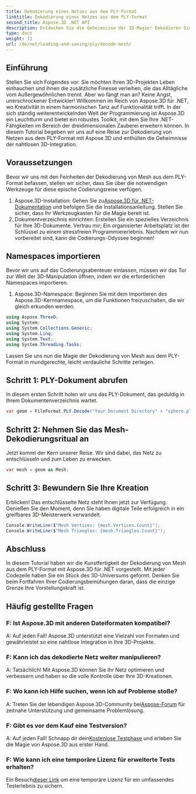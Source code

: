 ```yaml
---
title: Dekodierung eines Netzes aus dem PLY-Format
linktitle: Dekodierung eines Netzes aus dem PLY-Format
second_title: Aspose.3D .NET API
description: Entdecken Sie die Geheimnisse der 3D-Magie! Dekodieren Sie Netze mühelos aus dem PLY-Format mit Aspose.3D für .NET. Heben Sie Ihre Projekte in neue Dimensionen.
type: docs
weight: 11
url: /de/net/loading-and-saving/ply/decode-mesh/
---
```

## Einführung
Stellen Sie sich Folgendes vor: Sie möchten Ihren 3D-Projekten Leben einhauchen und ihnen die zusätzliche Finesse verleihen, die das Alltägliche vom Außergewöhnlichen trennt. Aber wo fängt man an? Keine Angst, unerschrockener Entwickler! Willkommen im Reich von Aspose.3D für .NET, wo Kreativität in einem harmonischen Tanz auf Funktionalität trifft.
In der sich ständig weiterentwickelnden Welt der Programmierung ist Aspose.3D ein Leuchtturm und bietet ein robustes Toolkit, mit dem Sie Ihre .NET-Fähigkeiten im Bereich der dreidimensionalen Zauberei erweitern können. In diesem Tutorial begeben wir uns auf eine Reise zur Dekodierung von Netzen aus dem PLY-Format mit Aspose.3D und enthüllen die Geheimnisse der nahtlosen 3D-Integration.
## Voraussetzungen
Bevor wir uns mit den Feinheiten der Dekodierung von Mesh aus dem PLY-Format befassen, stellen wir sicher, dass Sie über die notwendigen Werkzeuge für diese epische Codierungsreise verfügen.
1.  Aspose.3D-Installation: Gehen Sie zu[Aspose.3D für .NET-Dokumentation](https://reference.aspose.com/3d/net/) und befolgen Sie die Installationsanleitung. Stellen Sie sicher, dass Ihr Werkzeugkasten für die Magie bereit ist.
2. Dokumentverzeichnis einrichten: Erstellen Sie ein spezielles Verzeichnis für Ihre 3D-Dokumente. Vertrau mir; Ein organisierter Arbeitsplatz ist der Schlüssel zu einem stressfreien Programmiererlebnis.
Nachdem wir nun vorbereitet sind, kann die Codierungs-Odyssee beginnen!
## Namespaces importieren
Bevor wir uns auf das Codierungsabenteuer einlassen, müssen wir das Tor zur Welt der 3D-Manipulation öffnen, indem wir die erforderlichen Namespaces importieren.
1. Aspose.3D-Namespace: Beginnen Sie mit dem Importieren des Aspose.3D-Kernnamespace, um die Funktionen freizuschalten, die wir gleich erkunden werden.
```csharp
using Aspose.ThreeD;
using System;
using System.Collections.Generic;
using System.Linq;
using System.Text;
using System.Threading.Tasks;
```
Lassen Sie uns nun die Magie der Dekodierung von Mesh aus dem PLY-Format in mundgerechte, leicht verdauliche Schritte zerlegen.
## Schritt 1: PLY-Dokument abrufen
In diesem ersten Schritt holen wir uns das PLY-Dokument, das geduldig in Ihrem Dokumentenverzeichnis wartet.
```csharp
var geom = FileFormat.PLY.Decode("Your Document Directory" + "sphere.ply");
```
## Schritt 2: Nehmen Sie das Mesh-Dekodierungsritual an
Jetzt kommt der Kern unserer Reise. Wir sind dabei, das Netz zu entschlüsseln und zum Leben zu erwecken.
```csharp
var mesh = geom as Mesh;
```
## Schritt 3: Bewundern Sie Ihre Kreation
Erblicken! Das entschlüsselte Netz steht Ihnen jetzt zur Verfügung. Genießen Sie den Moment, denn Sie haben digitale Teile erfolgreich in ein greifbares 3D-Meisterwerk verwandelt.
```csharp
Console.WriteLine($"Mesh Vertices: {mesh.Vertices.Count}");
Console.WriteLine($"Mesh Triangles: {mesh.Triangles.Count}");
```
## Abschluss
In diesem Tutorial haben wir die Kunstfertigkeit der Dekodierung von Mesh aus dem PLY-Format mit Aspose.3D für .NET vorgestellt. Mit jeder Codezeile haben Sie ein Stück des 3D-Universums geformt. Denken Sie beim Fortfahren Ihrer Codierungsbemühungen daran, dass die einzige Grenze Ihre Vorstellungskraft ist.

## Häufig gestellte Fragen
### F: Ist Aspose.3D mit anderen Dateiformaten kompatibel?
A: Auf jeden Fall! Aspose.3D unterstützt eine Vielzahl von Formaten und gewährleistet so eine nahtlose Integration in Ihre 3D-Projekte.
### F: Kann ich das dekodierte Netz weiter manipulieren?
A: Tatsächlich! Mit Aspose.3D können Sie Ihr Netz optimieren und verbessern und haben so die volle Kontrolle über Ihre 3D-Kreationen.
### F: Wo kann ich Hilfe suchen, wenn ich auf Probleme stoße?
 A: Treten Sie der lebendigen Aspose.3D-Community bei[Aspose-Forum](https://forum.aspose.com/c/3d/18) für zeitnahe Unterstützung und gemeinsame Problemlösung.
### F: Gibt es vor dem Kauf eine Testversion?
A: Auf jeden Fall! Schnapp dir dein[Kostenlose Testphase](https://releases.aspose.com/) und erleben Sie die Magie von Aspose.3D aus erster Hand.
### F: Wie kann ich eine temporäre Lizenz für erweiterte Tests erhalten?
 Ein Besuch[dieser Link](https://purchase.aspose.com/temporary-license/) um eine temporäre Lizenz für ein umfassendes Testerlebnis zu sichern.